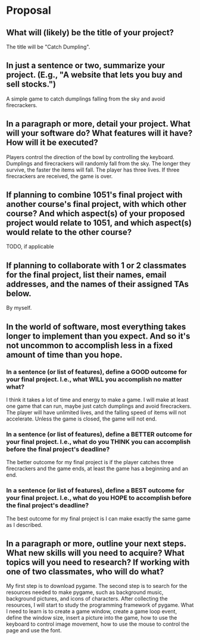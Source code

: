 # Proposal

## What will (likely) be the title of your project?

The title will be "Catch Dumpling".

## In just a sentence or two, summarize your project. (E.g., "A website that lets you buy and sell stocks.")

A simple game to catch dumplings falling from the sky and avoid firecrackers.

## In a paragraph or more, detail your project. What will your software do? What features will it have? How will it be executed?

Players control the direction of the bowl by controlling the keyboard. Dumplings and firecrackers will randomly fall from the sky. The longer they survive, the faster the items will fall. The player has three lives. If three firecrackers are received, the game is over.

## If planning to combine 1051's final project with another course's final project, with which other course? And which aspect(s) of your proposed project would relate to 1051, and which aspect(s) would relate to the other course?

TODO, if applicable

## If planning to collaborate with 1 or 2 classmates for the final project, list their names, email addresses, and the names of their assigned TAs below.

By myself.

## In the world of software, most everything takes longer to implement than you expect. And so it's not uncommon to accomplish less in a fixed amount of time than you hope.

### In a sentence (or list of features), define a GOOD outcome for your final project. I.e., what WILL you accomplish no matter what?

I think it takes a lot of time and energy to make a game. I will make at least one game that can run, maybe just catch dumplings and avoid firecrackers. The player will have unlimited lives, and the falling speed of items will not accelerate. Unless the game is closed, the game will not end.

### In a sentence (or list of features), define a BETTER outcome for your final project. I.e., what do you THINK you can accomplish before the final project's deadline?

The better outcome for my final project is if the player catches three firecrackers and the game ends, at least the game has a beginning and an end.

### In a sentence (or list of features), define a BEST outcome for your final project. I.e., what do you HOPE to accomplish before the final project's deadline?
The best outcome for my final project is I can make exactly the same game as I described.

## In a paragraph or more, outline your next steps. What new skills will you need to acquire? What topics will you need to research? If working with one of two classmates, who will do what?
My first step is to download pygame. The second step is to search for the resources needed to make pygame, such as background music, background pictures, and icons of characters. After collecting the resources, I will start to study the programming framework of pygame. What I need to learn is to create a game window, create a game loop event, define the window size, insert a picture into the game, how to use the keyboard to control image movement, how to use the mouse to control the page and use the font.
